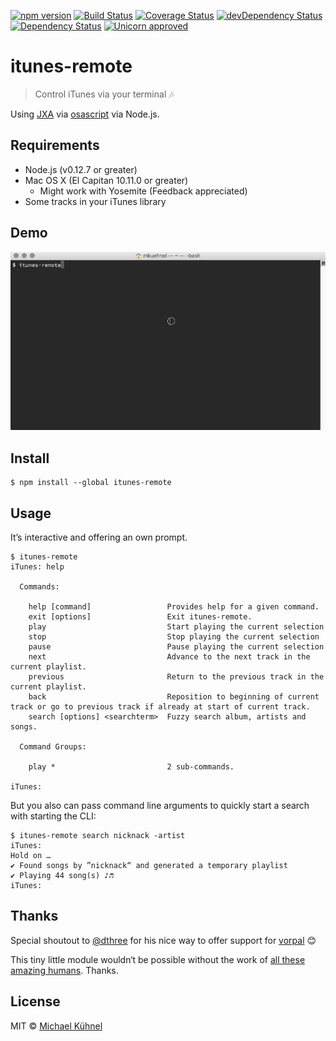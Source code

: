 [![npm version](https://img.shields.io/npm/v/itunes-remote.svg?style=flat)](https://www.npmjs.org/package/itunes-remote)
[![Build Status](https://travis-ci.org/mischah/itunes-remote.svg?branch=master)](https://travis-ci.org/mischah/itunes-remote)
[![Coverage Status](https://coveralls.io/repos/mischah/itunes-remote/badge.svg?branch=master&service=github)](https://coveralls.io/github/mischah/itunes-remote?branch=master)
[![devDependency Status](https://david-dm.org/mischah/itunes-remote/dev-status.svg)](https://david-dm.org/mischah/itunes-remote#info=devDependencies)
[![Dependency Status](https://david-dm.org/mischah/itunes-remote/status.svg)](https://david-dm.org/mischah/itunes-remote#info=Dependencies)
[![Unicorn approved](https://img.shields.io/badge/unicorn-approved-ff69b4.svg?style=flat)](https://www.youtube.com/watch?v=ihXfH-zR8qA&feature=youtu.be&t=10s) 

# itunes-remote

> Control iTunes via your terminal :notes:

Using [JXA](https://developer.apple.com/library/mac/releasenotes/InterapplicationCommunication/RN-JavaScriptForAutomation/Articles/Introduction.html) via [osascript](https://developer.apple.com/library/mac/documentation/Darwin/Reference/ManPages/man1/osascript.1.html) via Node.js.

## Requirements

- Node.js (v0.12.7 or greater)
- Mac OS X (El Capitan 10.11.0 or greater)
	- Might work with Yosemite (Feedback appreciated)
- Some tracks in your iTunes library

## Demo
![demo](demo.gif)

## Install

```
$ npm install --global itunes-remote
```


## Usage

It’s interactive and offering an own prompt.

```
$ itunes-remote
iTunes: help

  Commands:

    help [command]                 Provides help for a given command.
    exit [options]                 Exit itunes-remote.
    play                           Start playing the current selection
    stop                           Stop playing the current selection
    pause                          Pause playing the current selection
    next                           Advance to the next track in the current playlist.
    previous                       Return to the previous track in the current playlist.
    back                           Reposition to beginning of current track or go to previous track if already at start of current track.
    search [options] <searchterm>  Fuzzy search album, artists and songs.

  Command Groups:

    play *                         2 sub-commands.

iTunes: 
```

But you also can pass command line arguments to quickly start a search with starting the CLI:

```
$ itunes-remote search nicknack -artist
iTunes: 
Hold on … 
✔ Found songs by ”nicknack“ and generated a temporary playlist
✔ Playing 44 song(s) ♪♬
iTunes: 
```

## Thanks
Special shoutout to [@dthree](https://github.com/dthree) for his nice way to offer support for [vorpal](https://github.com/dthree/vorpal) :blush:

This tiny little module wouldn‘t be possible without the work of [all these amazing humans](thanks.md). Thanks. 

## License

MIT © [Michael Kühnel](http://michael-kuehnel.de)
